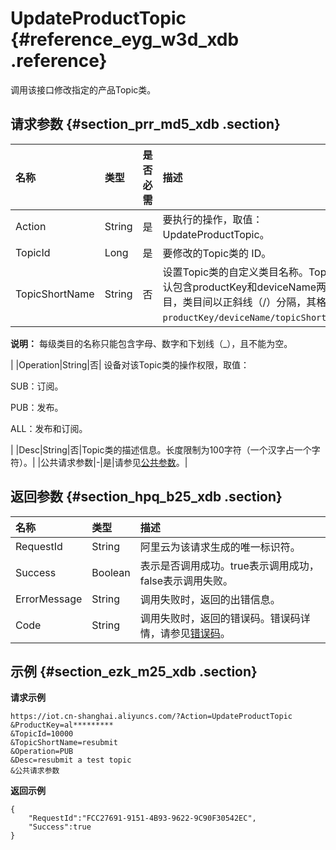 # UpdateProductTopic {#reference_eyg_w3d_xdb .reference}

调用该接口修改指定的产品Topic类。

## 请求参数 {#section_prr_md5_xdb .section}

|名称|类型|是否必需|描述|
|:-|:-|:---|:-|
|Action|String|是|要执行的操作，取值：UpdateProductTopic。|
|TopicId|Long|是|要修改的Topic类的 ID。|
|TopicShortName|String|否| 设置Topic类的自定义类目名称。Topic类默认包含productKey和deviceName两级类目，类目间以正斜线（/）分隔，其格式为：`productKey/deviceName/topicShortName`。

 **说明：** 每级类目的名称只能包含字母、数字和下划线（\_），且不能为空。

 |
|Operation|String|否| 设备对该Topic类的操作权限，取值：

 SUB：订阅。

 PUB：发布。

 ALL：发布和订阅。

 |
|Desc|String|否|Topic类的描述信息。长度限制为100字符（一个汉字占一个字符）。|
|公共请求参数|-|是|请参见[公共参数](intl.zh-CN/云端开发指南/云端API参考/公共参数.md#)。|

## 返回参数 {#section_hpq_b25_xdb .section}

|名称|类型|描述|
|:-|:-|:-|
|RequestId|String|阿里云为该请求生成的唯一标识符。|
|Success|Boolean|表示是否调用成功。true表示调用成功，false表示调用失败。|
|ErrorMessage|String|调用失败时，返回的出错信息。|
|Code|String|调用失败时，返回的错误码。错误码详情，请参见[错误码](intl.zh-CN/云端开发指南/云端API参考/错误码.md#)。|

## 示例 {#section_ezk_m25_xdb .section}

**请求示例**

```
https://iot.cn-shanghai.aliyuncs.com/?Action=UpdateProductTopic
&ProductKey=al*********
&TopicId=10000
&TopicShortName=resubmit
&Operation=PUB
&Desc=resubmit a test topic
&公共请求参数
```

**返回示例**

```
{
    "RequestId":"FCC27691-9151-4B93-9622-9C90F30542EC",
    "Success":true
}
```

